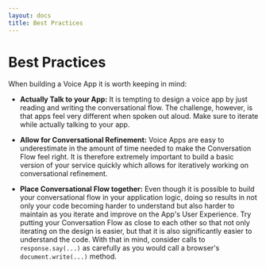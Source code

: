 ```yaml
---
layout: docs
title: Best Practices
---
```

# Best Practices

When building a Voice App it is worth keeping in mind:


* **Actually Talk to your App:** It is tempting to design a voice app by just reading and writing the conversational flow. The challenge, however, is that apps feel very different when spoken out aloud. Make sure to iterate while actually talking to your app.

* **Allow for Conversational Refinement:** Voice Apps are easy to underestimate in the amount of time needed to make the Conversation Flow feel right. It is therefore extremely important to build a basic version of your service quickly which allows for iteratively working on  conversational refinement.

* **Place Conversational Flow together:** Even though it is possible to build your conversational flow in your application logic, doing so results in not only your code becoming harder to understand but also harder to maintain as you iterate and improve on the App's User Experience. Try putting your Conversation Flow as close to each other so that not only iterating on the design is easier, but that it is also significantly easier to understand the code. With that in mind, consider calls to `response.say(...)` as carefully as you would call a browser's `document.write(...)` method.
